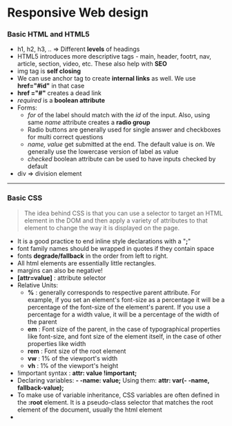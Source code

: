 # Responsive Web design

### Basic HTML and HTML5
- h1, h2, h3, .. => Different __levels__ of headings
- HTML5 introduces more descriptive tags - main, header, footrt, nav, article, section, video, etc. These also help with __SEO__
- img tag is __self closing__
- We can use anchor tag to create __internal links__ as well. We use __href="#id"__ in that case
- __href ="#"__ creates a dead link
- _required_ is a __boolean attribute__
-  Forms:
	- _for_ of the label should match with the _id_ of the input. Also, using same 	_name_ attribute creates a __radio group__
	- Radio buttons are generally used for single answer and checkboxes for multi correct questions
	- _name, value_ get submitted at the end. The default value is _on_. We generally use the lowercase version of label as value
	- _checked_ boolean attribute can be used to have inputs checked by default
- div => division element 
---
### Basic CSS

> The idea behind CSS is that you can use a selector to target an HTML element in the DOM and then apply a variety of attributes to that element to change the way it is displayed on the page.
- It is a good practice to end inline style declarations with a "__;__"
- font family names should be wrapped in quotes if they contain space
- fonts __degrade/fallback__ in the order from left to right. 
- All html elements are essentially little rectangles.
- margins can also be negative!
- __[attr=value]__ : attribute selector
- Relative Units:
	- __%__ : generally corresponds to respective parent attribute. For example, if you set an element's font-size as a percentage it will be a percentage of the font-size of the element's parent. If you use a percentage for a width value, it will be a percentage of the width of the parent
	- __em__ : Font size of the parent, in the case of typographical properties like font-size, and font size of the element itself, in the case of other properties like width
	- __rem__ : Font size of the root element
	- __vw__ : 1% of the viewport's width
	- __vh__ : 1% of the viewport's height
- !important syntax :  __attr: value !important;__
- Declaring variables: __- -name: value;__ Using them: __attr: var(- -name, fallback-value);__
- To make use of variable inheritance, CSS variables are often defined in the __:root__ element. It is a pseudo-class selector that matches the root element of the document, usually the html element
- 
<!--stackedit_data:
eyJoaXN0b3J5IjpbNjI5ODE5NTEwLDUwMTQ2NzIxOCwtMzEyOT
IzOTgwLDE0MDc2ODg5ODQsNzM4NDgzNjk2LC0xNjg3ODY4MjQz
LDE0MTA3NDU5OTMsLTk5NjY5NTA3MywtNTkzMzM3Njc0XX0=
-->